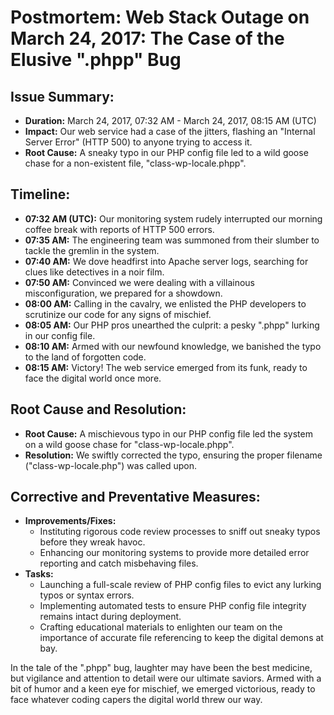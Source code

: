 # Postmortem: Web Stack Outage on March 24, 2017: The Case of the Elusive ".phpp" Bug

## Issue Summary:
- **Duration:** March 24, 2017, 07:32 AM - March 24, 2017, 08:15 AM (UTC)
- **Impact:** Our web service had a case of the jitters, flashing an "Internal Server Error" (HTTP 500) to anyone trying to access it.
- **Root Cause:** A sneaky typo in our PHP config file led to a wild goose chase for a non-existent file, "class-wp-locale.phpp".

## Timeline:
- **07:32 AM (UTC):** Our monitoring system rudely interrupted our morning coffee break with reports of HTTP 500 errors.
- **07:35 AM:** The engineering team was summoned from their slumber to tackle the gremlin in the system.
- **07:40 AM:** We dove headfirst into Apache server logs, searching for clues like detectives in a noir film.
- **07:50 AM:** Convinced we were dealing with a villainous misconfiguration, we prepared for a showdown.
- **08:00 AM:** Calling in the cavalry, we enlisted the PHP developers to scrutinize our code for any signs of mischief.
- **08:05 AM:** Our PHP pros unearthed the culprit: a pesky ".phpp" lurking in our config file.
- **08:10 AM:** Armed with our newfound knowledge, we banished the typo to the land of forgotten code.
- **08:15 AM:** Victory! The web service emerged from its funk, ready to face the digital world once more.

## Root Cause and Resolution:
- **Root Cause:** A mischievous typo in our PHP config file led the system on a wild goose chase for "class-wp-locale.phpp".
- **Resolution:** We swiftly corrected the typo, ensuring the proper filename ("class-wp-locale.php") was called upon.

## Corrective and Preventative Measures:
- **Improvements/Fixes:**
  - Instituting rigorous code review processes to sniff out sneaky typos before they wreak havoc.
  - Enhancing our monitoring systems to provide more detailed error reporting and catch misbehaving files.
- **Tasks:**
  - Launching a full-scale review of PHP config files to evict any lurking typos or syntax errors.
  - Implementing automated tests to ensure PHP config file integrity remains intact during deployment.
  - Crafting educational materials to enlighten our team on the importance of accurate file referencing to keep the digital demons at bay.

In the tale of the ".phpp" bug, laughter may have been the best medicine, but vigilance and attention to detail were our ultimate saviors. Armed with a bit of humor and a keen eye for mischief, we emerged victorious, ready to face whatever coding capers the digital world threw our way.
